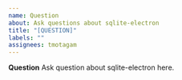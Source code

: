 ```yaml
---
name: Question
about: Ask questions about sqlite-electron
title: "[QUESTION]"
labels: ""
assignees: tmotagam
---
```


**Question**
Ask question about sqlite-electron here.
